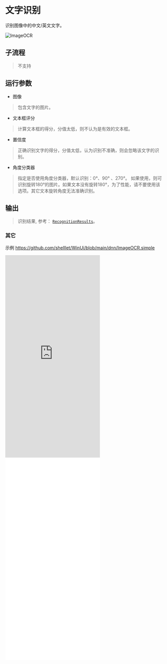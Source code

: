 # 文字识别 
识别图像中的中文/英文文字。

![ImageOCR](./images/03.png ':size=90%')

## 子流程
> 不支持

## 运行参数

* 图像
> 包含文字的图片。

* 文本框评分
> 计算文本框的得分，分值太低，则不认为是有效的文本框。

* 置信度
> 正确识别文字的得分，分值太低，认为识别不准确，则会忽略该文字的识别。

* 角度分类器
>  指定是否使用角度分类器，默认识别：0°、90° 、270°。 如果使用，则可识别旋转180°的图片。如果文本没有旋转180°，为了性能，请不要使用该选项。其它文本旋转角度无法准确识别。

## 输出 

> 识别结果, 参考： [`RecognitionResults`](./types/RecognitionResult.md)。

### 其它

示例 https://github.com/shelllet/WinUi/blob/main/dnn/ImageOCR.simple

<iframe type="text/html" height="640px" src="https://www.youtube.com/embed/-XdfKlw-vgQ" frameborder="0"></iframe>

<iframe src="//player.bilibili.com/player.html?bvid=BV17N4y1S7xm&page=1&autoplay=0" height='640px' scrolling="no" frameborder="no" framespacing="0" allowfullscreen="true"></iframe>